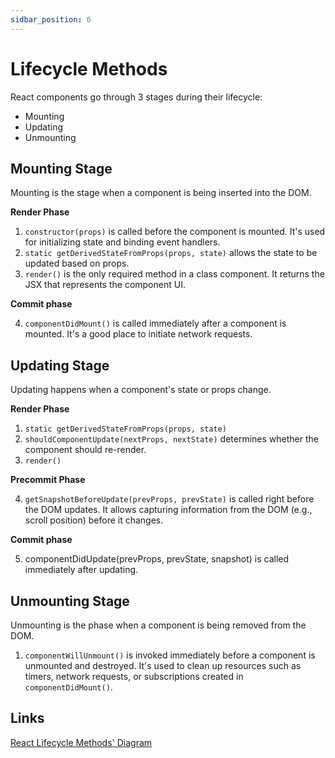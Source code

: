 ```yaml
---
sidbar_position: 6
---
```


# Lifecycle Methods

React components go through 3 stages during their lifecycle:

- Mounting
- Updating
- Unmounting

## Mounting Stage

Mounting is the stage when a component is being inserted into the DOM.

**Render Phase**

1. `constructor(props)` is called before the component is mounted. It's used for initializing state and binding event handlers.
2. `static getDerivedStateFromProps(props, state)` allows the state to be updated based on props.
3. `render()` is the only required method in a class component. It returns the JSX that represents the component UI.

**Commit phase**

4. `componentDidMount()` is called immediately after a component is mounted. It's a good place to initiate network requests.

## Updating Stage

Updating happens when a component's state or props change.

**Render Phase**

1. `static getDerivedStateFromProps(props, state)`
2. `shouldComponentUpdate(nextProps, nextState)` determines whether the component should re-render.
3. `render()`

**Precommit Phase**

4. `getSnapshotBeforeUpdate(prevProps, prevState)` is called right before the DOM updates. It allows capturing information from the DOM (e.g., scroll position) before it changes.

**Commit phase**

5. componentDidUpdate(prevProps, prevState, snapshot) is called immediately after updating.

## Unmounting Stage

Unmounting is the phase when a component is being removed from the DOM.

1. `componentWillUnmount()` is invoked immediately before a component is unmounted and destroyed. It's used to clean up resources such as timers, network requests, or subscriptions created in `componentDidMount()`.

## Links

[React Lifecycle Methods' Diagram](https://projects.wojtekmaj.pl/react-lifecycle-methods-diagram/)
